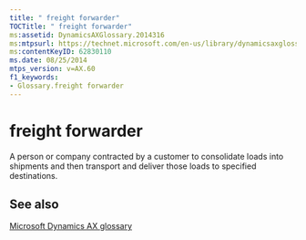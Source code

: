 ```yaml
---
title: " freight forwarder"
TOCTitle: " freight forwarder"
ms:assetid: DynamicsAXGlossary.2014316
ms:mtpsurl: https://technet.microsoft.com/en-us/library/dynamicsaxglossary.2014316(v=AX.60)
ms:contentKeyID: 62830110
ms.date: 08/25/2014
mtps_version: v=AX.60
f1_keywords:
- Glossary.freight forwarder
---
```


# freight forwarder

A person or company contracted by a customer to consolidate loads into shipments and then transport and deliver those loads to specified destinations.

## See also

[Microsoft Dynamics AX glossary](glossary/microsoft-dynamics-ax-glossary.md)

  


